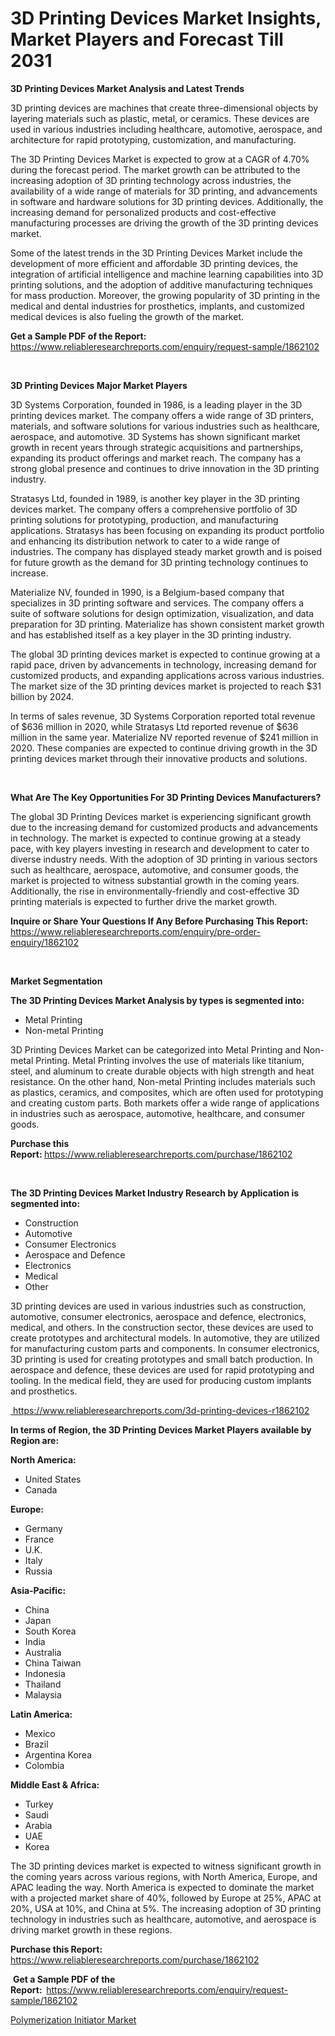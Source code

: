 <p><h1>3D Printing Devices Market Insights, Market Players and Forecast Till 2031</h1></p><p><strong>3D Printing Devices Market Analysis and Latest Trends</strong></p>
<p><p>3D printing devices are machines that create three-dimensional objects by layering materials such as plastic, metal, or ceramics. These devices are used in various industries including healthcare, automotive, aerospace, and architecture for rapid prototyping, customization, and manufacturing.</p><p>The 3D Printing Devices Market is expected to grow at a CAGR of 4.70% during the forecast period. The market growth can be attributed to the increasing adoption of 3D printing technology across industries, the availability of a wide range of materials for 3D printing, and advancements in software and hardware solutions for 3D printing devices. Additionally, the increasing demand for personalized products and cost-effective manufacturing processes are driving the growth of the 3D printing devices market.</p><p>Some of the latest trends in the 3D Printing Devices Market include the development of more efficient and affordable 3D printing devices, the integration of artificial intelligence and machine learning capabilities into 3D printing solutions, and the adoption of additive manufacturing techniques for mass production. Moreover, the growing popularity of 3D printing in the medical and dental industries for prosthetics, implants, and customized medical devices is also fueling the growth of the market.</p></p>
<p><strong>Get a Sample PDF of the Report:&nbsp;</strong> <a href="https://www.reliableresearchreports.com/enquiry/request-sample/1862102">https://www.reliableresearchreports.com/enquiry/request-sample/1862102</a></p>
<p>&nbsp;</p>
<p><strong>3D Printing Devices Major Market Players</strong></p>
<p><p>3D Systems Corporation, founded in 1986, is a leading player in the 3D printing devices market. The company offers a wide range of 3D printers, materials, and software solutions for various industries such as healthcare, aerospace, and automotive. 3D Systems has shown significant market growth in recent years through strategic acquisitions and partnerships, expanding its product offerings and market reach. The company has a strong global presence and continues to drive innovation in the 3D printing industry.</p><p>Stratasys Ltd, founded in 1989, is another key player in the 3D printing devices market. The company offers a comprehensive portfolio of 3D printing solutions for prototyping, production, and manufacturing applications. Stratasys has been focusing on expanding its product portfolio and enhancing its distribution network to cater to a wide range of industries. The company has displayed steady market growth and is poised for future growth as the demand for 3D printing technology continues to increase.</p><p>Materialize NV, founded in 1990, is a Belgium-based company that specializes in 3D printing software and services. The company offers a suite of software solutions for design optimization, visualization, and data preparation for 3D printing. Materialize has shown consistent market growth and has established itself as a key player in the 3D printing industry.</p><p>The global 3D printing devices market is expected to continue growing at a rapid pace, driven by advancements in technology, increasing demand for customized products, and expanding applications across various industries. The market size of the 3D printing devices market is projected to reach $31 billion by 2024.</p><p>In terms of sales revenue, 3D Systems Corporation reported total revenue of $636 million in 2020, while Stratasys Ltd reported revenue of $636 million in the same year. Materialize NV reported revenue of $241 million in 2020. These companies are expected to continue driving growth in the 3D printing devices market through their innovative products and solutions.</p></p>
<p>&nbsp;</p>
<p><strong>What Are The Key Opportunities For 3D Printing Devices Manufacturers?</strong></p>
<p><p>The global 3D Printing Devices market is experiencing significant growth due to the increasing demand for customized products and advancements in technology. The market is expected to continue growing at a steady pace, with key players investing in research and development to cater to diverse industry needs. With the adoption of 3D printing in various sectors such as healthcare, aerospace, automotive, and consumer goods, the market is projected to witness substantial growth in the coming years. Additionally, the rise in environmentally-friendly and cost-effective 3D printing materials is expected to further drive the market growth.</p></p>
<p><strong>Inquire or Share Your Questions If Any Before Purchasing This Report:</strong> <a href="https://www.reliableresearchreports.com/enquiry/pre-order-enquiry/1862102">https://www.reliableresearchreports.com/enquiry/pre-order-enquiry/1862102</a></p>
<p>&nbsp;</p>
<p><strong>Market Segmentation</strong></p>
<p><strong>The 3D Printing Devices Market Analysis by types is segmented into:</strong></p>
<p><ul><li>Metal Printing</li><li>Non-metal Printing</li></ul></p>
<p><p>3D Printing Devices Market can be categorized into Metal Printing and Non-metal Printing. Metal Printing involves the use of materials like titanium, steel, and aluminum to create durable objects with high strength and heat resistance. On the other hand, Non-metal Printing includes materials such as plastics, ceramics, and composites, which are often used for prototyping and creating custom parts. Both markets offer a wide range of applications in industries such as aerospace, automotive, healthcare, and consumer goods.</p></p>
<p><strong>Purchase this Report:&nbsp;</strong><a href="https://www.reliableresearchreports.com/purchase/1862102">https://www.reliableresearchreports.com/purchase/1862102</a></p>
<p>&nbsp;</p>
<p><strong>The 3D Printing Devices Market Industry Research by Application is segmented into:</strong></p>
<p><ul><li>Construction</li><li>Automotive</li><li>Consumer Electronics</li><li>Aerospace and Defence</li><li>Electronics</li><li>Medical</li><li>Other</li></ul></p>
<p><p>3D printing devices are used in various industries such as construction, automotive, consumer electronics, aerospace and defence, electronics, medical, and others. In the construction sector, these devices are used to create prototypes and architectural models. In automotive, they are utilized for manufacturing custom parts and components. In consumer electronics, 3D printing is used for creating prototypes and small batch production. In aerospace and defence, these devices are used for rapid prototyping and tooling. In the medical field, they are used for producing custom implants and prosthetics.</p></p>
<p><a href="https://www.reliableresearchreports.com/3d-printing-devices-r1862102">&nbsp;https://www.reliableresearchreports.com/3d-printing-devices-r1862102</a></p>
<p><strong>In terms of Region, the 3D Printing Devices Market Players available by Region are:</strong></p>
<p>
    <p> <strong> North America: </strong>
        <ul>
            <li>United States</li>
            <li>Canada</li>
        </ul>
        </p> 
    <p> <strong> Europe: </strong>
        <ul>
            <li>Germany</li>
            <li>France</li>
            <li>U.K.</li>
            <li>Italy</li>
            <li>Russia</li>
        </ul>
        </p> 
    <p> <strong> Asia-Pacific: </strong>
        <ul>
            <li>China</li>
            <li>Japan</li>
            <li>South Korea</li>
            <li>India</li>
            <li>Australia</li>
            <li>China Taiwan</li>
            <li>Indonesia</li>
            <li>Thailand</li>
            <li>Malaysia</li>
        </ul>
        </p> 
    <p> <strong> Latin America: </strong>
        <ul>
            <li>Mexico</li>
            <li>Brazil</li>
            <li>Argentina Korea</li>
            <li>Colombia</li>
        </ul>
        </p> 
    <p> <strong> Middle East & Africa: </strong>
        <ul>
            <li>Turkey</li>
            <li>Saudi</li>
            <li>Arabia</li>
            <li>UAE</li>
            <li>Korea</li>
        </ul>
    </p>
    </p>
<p><p>The 3D printing devices market is expected to witness significant growth in the coming years across various regions, with North America, Europe, and APAC leading the way. North America is expected to dominate the market with a projected market share of 40%, followed by Europe at 25%, APAC at 20%, USA at 10%, and China at 5%. The increasing adoption of 3D printing technology in industries such as healthcare, automotive, and aerospace is driving market growth in these regions.</p></p>
<p><strong>Purchase this Report: </strong><a href="https://www.reliableresearchreports.com/purchase/1862102">https://www.reliableresearchreports.com/purchase/1862102</a></p>
<p>&nbsp;<strong>Get a Sample PDF of the Report:&nbsp;&nbsp;</strong><a href="https://www.reliableresearchreports.com/enquiry/request-sample/1862102">https://www.reliableresearchreports.com/enquiry/request-sample/1862102</a></p>
<p><strong></strong></p>
<p><p><a href="https://chivalrous-flock-a86.notion.site/Polymerization-Initiator-Market-Size-and-Examines-its-Market-Scope-with-a-Primary-Focus-on-Growth--8aa0652c09c64ef980015b74d2175e73">Polymerization Initiator Market</a></p></p>